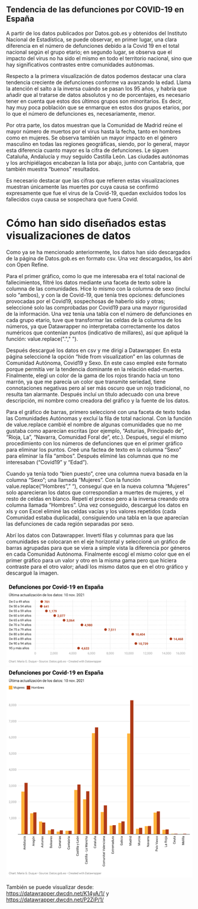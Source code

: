 ## Tendencia de las defunciones por COVID-19 en España 

A partir de los datos publicados por Datos.gob.es y obtenidos del Instituto Nacional de Estadística, se puede observar, en primer lugar, una clara diferencia en el número de defunciones debido a la Covid 19 en el total nacional según el grupo etario; en segundo lugar, se observa que el impacto del virus no ha sido el mismo en todo el territorio nacional, sino que hay significativos contrastes entre comunidades autónomas. 

Respecto a la primera visualización de datos podemos destacar una clara tendencia creciente de defunciones conforme va avanzando la edad. Llama la atención el salto a la inversa cuándo se pasan los 95 años, y habría que añadir que al tratarse de datos absolutos y no de porcentajes, es necesario tener en cuenta que estos dos últimos grupos son minoritarios. Es decir, hay muy poca población que se enmarque en estos dos grupos etarios, por lo que el número de defunciones es, necesariamente, menor. 

Por otra parte, los datos muestran que la Comunidad de Madrid reúne el mayor número de muertos por el virus hasta la fecha, tanto en hombres como en mujeres. Se observa también un mayor impacto en el género masculino en todas las regiones geográficas, siendo, por lo general, mayor esta diferencia cuanto mayor es la cifra de defunciones. Le siguen Cataluña, Andalucía y muy seguido Castilla León. Las ciudades autónomas y los archipiélagos encabezan la lista por abajo, junto con Cantabria, que también muestra “buenos” resultados. 

Es necesario destacar que las cifras que refieren estas visualizaciones muestran únicamente las muertes por cuya causa se confirmó expresamente que fue el virus de la Covid-19, quedan excluidos todos los fallecidos cuya causa se sospechara que fuera Covid. 


# Cómo han sido diseñados estas visualizaciones de datos
Como ya se ha mencionado anteriormente, los datos han sido descargados de la página de Datos.gob.es en formato csv. Una vez descargados, los abrí con Open Refine. 

Para el primer gráfico, como lo que me interesaba era el total nacional de fallecimientos, filtré los datos mediante una faceta de texto sobre la columna de las comunidades. Hice lo mismo con la columna de sexo (incluí solo “ambos), y con la de Covid-19, que tenía tres opciones: defunciones provocadas por el Covid19, sospechosas de haberlo sido y otras; seleccioné solo las comprobadas por Covid19 para una mayor rigurosidad de la información. Una vez tenía una tabla con el número de defunciones en cada grupo etario, tuve que transformar las celdas de la columna de los números, ya que Datawrapper no interpretaba  correctamente los datos numéricos que contenían puntos (indicativo de millares), así que apliqué la función: value.replace("."," "). 

Después descargué los datos en csv y me dirigí a Datawrapper. En esta página seleccioné la opción “hide from visualization” en las columnas de Comunidad Autónoma, Covid19 y Sexo. En este caso empleé este formato porque permitía ver la tendencia dominante en la relación edad-muertes. Finalmente, elegí un color de la gama de los rojos tirando hacia un tono marrón, ya que me parecía un color que transmite seriedad, tiene connotaciones negativas pero al ser más oscuro que un rojo tradicional, no resulta tan alarmante. Después incluí un título adecuado con una breve descripción, mi nombre como creadora del gráfico y la fuente de los datos.

Para el gráfico de barras, primero seleccioné con una faceta de texto todas las Comunidades Autónomas y excluí la fila de total nacional. Con la función de value.replace cambié el nombre de algunas comunidades que no me gustaba como aparecían escritas (por ejemplo, “Asturias, Principado de”, “Rioja, La”, “Navarra, Comunidad Foral de”, etc.). Después, seguí el mismo procedimiento con los números de defunciones que en el primer gráfico para eliminar los puntos. Creé una factea de texto en la columna “Sexo” para eliminar la fila “ambos”. Después eliminé las columnas que no me interesaban (“Covid19” y “Edad”).

Cuando ya tenía todo “bien puesto”, cree una columna nueva basada en la columna “Sexo”; una llamada “Mujeres”. Con la función value.replace(“Hombres”,” “), conseguí que en la nueva columna “Mujeres” solo aparecieran los datos que correspondían a muertes de mujeres, y el resto de celdas en blanco. Repetí el proceso pero a la inversa creando otra columna llamada “Hombres”. Una vez conseguido, descargué los datos en xls y con Excel eliminé las celdas vacías y los valores repetidos (cada Comunidad estaba duplicada), consiguiendo una tabla en la que aparecían las defunciones de cada región separadas por sexo.

Abrí los datos con Datawrapper. Invertí filas y columnas para que las comunidades se colocaran en el eje horizontal y seleccioné un gráfico de barras agrupadas para que se viera a simple vista la diferencia por géneros en cada Comunidad Autónoma. Finalmente escogí el mismo color que en el primer gráfico para un valor y otro en la misma gama pero que hiciera contraste para el otro valor; añadí los mismo datos que en el otro gráfico y descargué la imagen.

![Gráfico creado en DataWrapper a partir de los datos de datos.gob.es](imagenes/graficocovid1.png)
![Gráfico creado en DataWrapper a partir de los datos de datos.gob.es](imagenes/graficocovid2.png)

También se puede visualizar desde: https://datawrapper.dwcdn.net/K14yA/1/ y https://datawrapper.dwcdn.net/P2ZiP/1/



